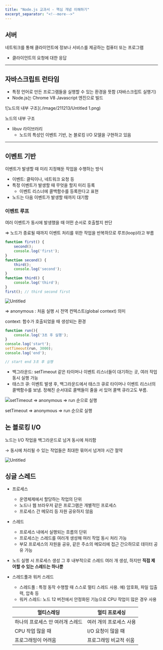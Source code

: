 ```yaml
---
title: "Node.js 교과서 - 핵심 개념 이해하기"
excerpt_separator: "<!--more-->"
---
```


## 서버

네트워크를 통해 클라이언트에 정보나 서비스를 제공하는 컴퓨터 또는 프로그램

- 클라이언트의 요청에 대한 응답

---

## 자바스크립트 런타임

- 특정 언어로 만든 프로그램들을 실행할 수 있는 환경을 뜻함 (자바스크립트 실행기)
- Node.js는  Chrome V8 Javascript 엔진으로 빌드

![노드의 내부 구조](./image/211213/Untitled 1.png)

노드의 내부 구조

- libuv 라이브러리
    - 노드의 특성인 이벤트 기반, 논 블로킹 I/O 모델을 구현하고 있음

---

## 이벤트 기반

이벤트가 발생할 때 미리 지정해둔 작업을 수행하는 방식

- 이벤트: 클릭이나, 네트워크 요청 등
- 특정 이벤트가 발생할 때 무엇을 할지 미리 등록
    - 이벤트 리스너에 콜백함수를 등록한다고 표현
- 노드는 다음 이벤트가 발생할 때까지 대기함

### 이벤트 루프

여러 이벤트가 동시에 발생했을 때 어떤 순서로 호출할지 판단

⇒ 노드가 종료될 때까지 이벤트 처리를 위한 작업을 반복하므로 루프(loop)라고 부름

```jsx
function first() {
	second();
	console.log('first');
}
function second() {
	third();
	console.log('second');
}
function third() {
	console.log('third');
}
first(); // third second first
```

![Untitled](https://www.notion.so/a5f6c4521f454be087ee9896d9898d78#62307489c6fb4f51a6d959a42ba4d170)

⇒ anonymous : 처음 실행 시 전역 컨텍스트(global context) 의미 

context: 함수가 호출되었을 때 생성되는 환경

```jsx
function run(){
	console.log('3초 후 실행');
}
console.log('start');
setTimeout(run, 3000);
console.log('end');

// start end 3초 후 실행
```

- 백그라운드: setTimeout  같은 타이머나 이벤트 리스너들이 대기하는 곳, 여러 작업 동시 실행 가능
- 태스크 큐: 이벤트 발생 후, 백그라운드에서 태스크 큐로 타이머나 이벤트 리스너의 콜백함수를 보냄. 정해진 순서대로 콜백들이 줄을 서 있어 콜백 큐라고도 부름.

![setTimeout ⇒ anonymous ⇒ run 순으로 실행](%E1%84%92%E1%85%A2%E1%86%A8%E1%84%89%E1%85%B5%E1%86%B7%20%E1%84%80%E1%85%A2%E1%84%82%E1%85%A7%E1%86%B7%20%E1%84%8B%E1%85%B5%E1%84%92%E1%85%A2%E1%84%92%E1%85%A1%E1%84%80%E1%85%B5%2062307489c6fb4f51a6d959a42ba4d170/Untitled%202.png)

setTimeout ⇒ anonymous ⇒ run 순으로 실행

## 논 블로킹 I/O

노드는 I/O 작업을 백그라운드로 넘겨 동시에 처리함

→ 동시에 처리될 수 있는 작업들은 최대한 묶어서 넘겨야 시간 절약

![Untitled](%E1%84%92%E1%85%A2%E1%86%A8%E1%84%89%E1%85%B5%E1%86%B7%20%E1%84%80%E1%85%A2%E1%84%82%E1%85%A7%E1%86%B7%20%E1%84%8B%E1%85%B5%E1%84%92%E1%85%A2%E1%84%92%E1%85%A1%E1%84%80%E1%85%B5%2062307489c6fb4f51a6d959a42ba4d170/Untitled%203.png)

## 싱글 스레드

- 프로세스
    - 운영체제에서 할당하는 작업의 단위
    - 노드나 웹 브라우저 같은 프로그램은 개별적인 프로세스
    - 프로세스 간 메모리 등 자원 공유하지 않음
- 스레드
    - 프로세스 내에서 실행되는 흐름의 단위
    - 프로세스는 스레드를 여러개 생성해 여러 작업 동시 처리 가능
    - 부모 프로세스의 자원을 공유, 같은 주소의 메모리에 접근 간으하므로 데이터 공유 가능
- 노드 실행 시 프로세스 생성 그 후 내부적으로 스레드 여러 개 생성, 하지만 **직접 제어할 수 있는 스레드는 하나뿐**
- 스레드풀과 워커 스레드
    - 스레드풀 : 특정 동작 수행할 때 스스로 멀티 스레드 사용. 예) 암호화, 파일 입출력, 압축 등
    - 워커 스레드: 노드 12 버전에서 안정화된 기능으로 CPU 작업이 많은 경우 사용
    
    | 멀티스레딩 | 멀티 프로세싱 |
    | --- | --- |
    | 하나의 프로세스 안 여러개 스레드 | 여러 개의 프로세스 사용 |
    | CPU 작업 많을 때 | I/O 요청이 많을 때 |
    | 프로그래밍이 어려움 | 프로그래밍 비교적 쉬움 |